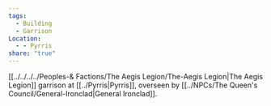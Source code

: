 ```yaml
---
tags:
  - Building
  - Garrison
Location:
  - - Pyrris
share: "true"
---
```


[[../../../../Peoples-& Factions/The Aegis Legion/The-Aegis Legion|The Aegis Legion]] garrison at [[../Pyrris|Pyrris]], overseen by [[../NPCs/The Queen's Council/General-Ironclad|General Ironclad]].